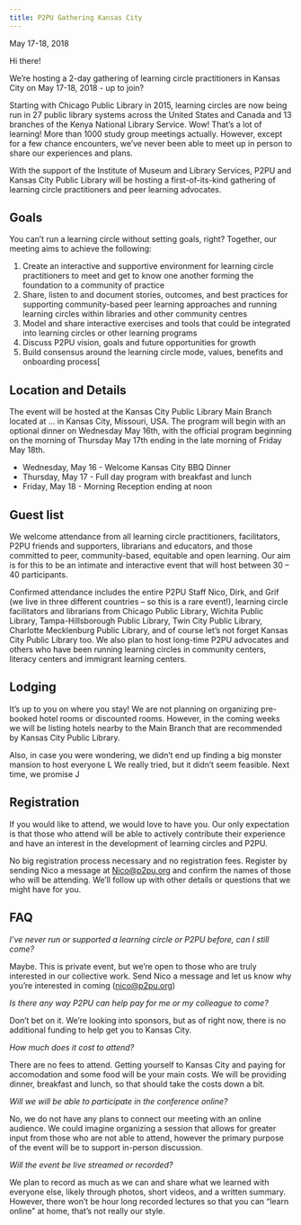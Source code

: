 ```yaml
---
title: P2PU Gathering Kansas City
---
```


May 17-18, 2018
 
Hi there!
 
We’re hosting a 2-day gathering of learning circle practitioners in Kansas City on May 17-18, 2018 - up to join?
 
Starting with Chicago Public Library in 2015, learning circles are now being run in 27 public library systems across the United States and Canada and 13 branches of the Kenya National Library Service. Wow! That’s a lot of learning! More than 1000 study group meetings actually. However, except for a few chance encounters, we’ve never been able to meet up in person to share our experiences and plans.
 
With the support of the Institute of Museum and Library Services, P2PU and Kansas City Public Library will be hosting a first-of-its-kind gathering of learning circle practitioners and peer learning advocates.
 
## Goals
 
You can’t run a learning circle without setting goals, right? Together, our meeting aims to achieve the following:

1. Create an interactive and supportive environment for learning circle practitioners to meet and get to know one another forming the foundation to a community of practice
1. Share, listen to and document stories, outcomes, and best practices for supporting community-based peer learning approaches and running learning circles within libraries and other community centres
1. Model and share interactive exercises and tools that could be integrated into learning circles or other learning programs
1. Discuss P2PU vision, goals and future opportunities for growth
1. Build consensus around the learning circle mode, values, benefits and onboarding process[
 
## Location and Details
 
The event will be hosted at the Kansas City Public Library Main Branch located at … in Kansas City, Missouri, USA. The program will begin with an optional dinner on Wednesday May 16th, with the official program beginning on the morning of Thursday May 17th ending in the late morning of Friday May 18th.
 
 - Wednesday, May 16 - Welcome Kansas City BBQ Dinner
 - Thursday, May 17 - Full day program with breakfast and lunch
 - Friday, May 18 - Morning Reception ending at noon
 
## Guest list
 
We welcome attendance from all learning circle practitioners, facilitators, P2PU friends and supporters, librarians and educators, and those committed to peer, community-based, equitable and open learning. Our aim is for this to be an intimate and interactive event that will host between 30 – 40 participants.
 
Confirmed attendance includes the entire P2PU Staff Nico, Dirk, and Grif (we live in three different countries – so this is a rare event!), learning circle facilitators and librarians from Chicago Public Library, Wichita Public Library, Tampa-Hillsborough Public Library, Twin City Public Library, Charlotte Mecklenburg Public Library, and of course let’s not forget Kansas City Public Library too. We also plan to host long-time P2PU advocates and others who have been running learning circles in community centers, literacy centers and immigrant learning centers.
 
 
## Lodging
 
It’s up to you on where you stay! We are not planning on organizing pre-booked hotel rooms or discounted rooms. However, in the coming weeks we will be listing hotels nearby to the Main Branch that are recommended by Kansas City Public Library.
 
Also, in case you were wondering, we didn’t end up finding a big monster mansion to host everyone L We really tried, but it didn’t seem feasible. Next time, we promise J
 
## Registration
 
If you would like to attend, we would love to have you. Our only expectation is that those who attend will be able to actively contribute their experience and have an interest in the development of learning circles and P2PU.
 
No big registration process necessary and no registration fees. Register by sending Nico a message at Nico@p2pu.org and confirm the names of those who will be attending. We’ll follow up with other details or questions that we might have for you.
 
## FAQ
 
*I’ve never run or supported a learning circle or P2PU before, can I still come?*

Maybe. This is private event, but we’re open to those who are truly interested in our collective work. Send Nico a message and let us know why you’re interested in coming (nico@p2pu.org)
 
*Is there any way P2PU can help pay for me or my colleague to come?*

Don’t bet on it. We’re looking into sponsors, but as of right now, there is no additional funding to help get you to Kansas City.
 
*How much does it cost to attend?*

There are no fees to attend. Getting yourself to Kansas City and paying for accomodation and some food will be your main costs. We will be providing dinner, breakfast and lunch, so that should take the costs down a bit.
 
*Will we will be able to participate in the conference online?*

No, we do not have any plans to connect our meeting with an online audience. We could imagine organizing a session that allows for greater input from those who are not able to attend, however the primary purpose of the event will be to support in-person discussion.
 
*Will the event be live streamed or recorded?*

We plan to record as much as we can and share what we learned with everyone else, likely through photos, short videos, and a written summary. However, there won’t be hour long recorded lectures so that you can “learn online” at home, that’s not really our style.

